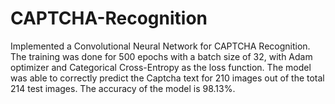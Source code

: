 # CAPTCHA-Recognition

Implemented a Convolutional Neural Network for CAPTCHA Recognition. The training was done for 500 epochs with a batch size of 32, with Adam optimizer and Categorical Cross-Entropy as the loss function. The model was able to correctly predict the Captcha text for 210 images out of the total 214 test images. The accuracy of the model is 98.13%.
